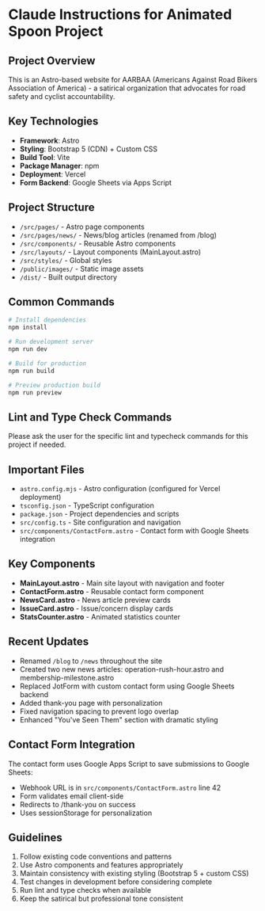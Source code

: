 # Claude Instructions for Animated Spoon Project

## Project Overview
This is an Astro-based website for AARBAA (Americans Against Road Bikers Association of America) - a satirical organization that advocates for road safety and cyclist accountability.

## Key Technologies
- **Framework**: Astro
- **Styling**: Bootstrap 5 (CDN) + Custom CSS
- **Build Tool**: Vite
- **Package Manager**: npm
- **Deployment**: Vercel
- **Form Backend**: Google Sheets via Apps Script

## Project Structure
- `/src/pages/` - Astro page components
- `/src/pages/news/` - News/blog articles (renamed from /blog)
- `/src/components/` - Reusable Astro components
- `/src/layouts/` - Layout components (MainLayout.astro)
- `/src/styles/` - Global styles
- `/public/images/` - Static image assets
- `/dist/` - Built output directory

## Common Commands
```bash
# Install dependencies
npm install

# Run development server
npm run dev

# Build for production
npm run build

# Preview production build
npm run preview
```

## Lint and Type Check Commands
Please ask the user for the specific lint and typecheck commands for this project if needed.

## Important Files
- `astro.config.mjs` - Astro configuration (configured for Vercel deployment)
- `tsconfig.json` - TypeScript configuration
- `package.json` - Project dependencies and scripts
- `src/config.ts` - Site configuration and navigation
- `src/components/ContactForm.astro` - Contact form with Google Sheets integration

## Key Components
- **MainLayout.astro** - Main site layout with navigation and footer
- **ContactForm.astro** - Reusable contact form component
- **NewsCard.astro** - News article preview cards
- **IssueCard.astro** - Issue/concern display cards
- **StatsCounter.astro** - Animated statistics counter

## Recent Updates
- Renamed `/blog` to `/news` throughout the site
- Created two new news articles: operation-rush-hour.astro and membership-milestone.astro
- Replaced JotForm with custom contact form using Google Sheets backend
- Added thank-you page with personalization
- Fixed navigation spacing to prevent logo overlap
- Enhanced "You've Seen Them" section with dramatic styling

## Contact Form Integration
The contact form uses Google Apps Script to save submissions to Google Sheets:
- Webhook URL is in `src/components/ContactForm.astro` line 42
- Form validates email client-side
- Redirects to /thank-you on success
- Uses sessionStorage for personalization

## Guidelines
1. Follow existing code conventions and patterns
2. Use Astro components and features appropriately
3. Maintain consistency with existing styling (Bootstrap 5 + custom CSS)
4. Test changes in development before considering complete
5. Run lint and type checks when available
6. Keep the satirical but professional tone consistent